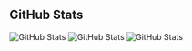 <h2>GitHub Stats</h2>
<p>
  <img src="https://github-readme-stats.vercel.app/api/top-langs/?username=mdatz&amp;show_icons=true&theme=cobalt" alt="GitHub Stats">
  <img src="https://github-readme-stats.vercel.app/api?username=mdatz&count_private=true&hide=prs,contribs&amp;show_icons=true&theme=cobalt" alt="GitHub Stats">
  <img src="https://github-readme-stats.vercel.app/api/wakatime?username=mdatz&theme=cobalt" alt="GitHub Stats">
</p>

